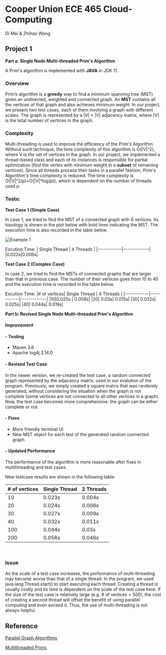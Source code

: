# Cooper Union ECE 465 Cloud-Computing

Di Mei & Zhihao Wang

## **Project 1**
**Part a: Single Node Multi-threaded Prim's Algorithm**

A Prim's algorithm is implemented with **JAVA** in JDK 11.

### Overview
Prim’s algorithm is a **greedy** way to find a minimum spanning tree (MST) given an undirected, weighted and connected graph.
An **MST** contains all the vertices of that graph and also achieves minimum weight. In our project, we present two test cases, each of them involving a graph with different scales. The graph is represented by a |V| * |V| adjacency matrix, where |V| is the total number of vertices in the graph. 

### Complexity
Multi-threading is used to improve the efficiency of the Prim's Algorithm. Without such technique, the time complexity of this algorithm is O(|V|^2), where V is the set of vertices in the graph. In our project, we implemented a thread-based class and each of its instances is responsible for partial optimization (find the vertex with minimum weight in a **subset** of remaining vertices). Since all threads process their tasks in a parallel fashion, Prim's Algorithm's time complexity is reduced. The time complexity is O(|V|^2/p)+O(|V|*log(p)), which is dependent on the number of threads used p.


### Tests:
**Test Case 1 (Simple Case)**

In case 1, we tried to find the MST of a connected graph with 6 vertices. Its topology is shown in the plot below with bold lines indicating the MST. The execution time is also recorded in the table below. 

![Example 1](https://github.com/wzhlifelover/Cloud-Computing/blob/main/img/example1.png)

Excution Time:
| Single Thread     | 4 Threads      | 
|------------|-------------| 
|0.022s|0.006s| 

**Test Case 2 (Complex Case)**

In case 2, we tried to find the MSTs of connected graphs that are larger than that in previous case. The number of their vertices goes from 10 to 40 and the execution time is recorded in the table below.

Excution Time:
|# of vertices| Single Thread     | 4 Threads      | 
|------------|------------|-------------| 
|10|0.025s | 0.008s|
|20| 0.03s| 0.015s| 
|30| 0.032s| 0.025s| 
|40| 0.044s| 0.019s| 
</br>

**Part b: Revised Single Node Multi-threaded Prim's Algorithm**
</br>

#### **Improvement**

#### - Tooling
- Maven 3.6 
- Apache log4j 2.14.0

#### - Revised Test Case
In the newer version, we re-created the test case, a random connected graph represented by the adjacency matrix, used in our evalution of the program. Previously, we simply created a square matrix that was randomly generated, without considering the situation when the graph is not complete (some vertices are not connected to all other vertices in a graph). Now, the test case becomes more comprehensive: the graph can be either complete or not. 

#### - Fixes
- More friendly terminal UI
- New MST object for each test of the generated random connected graph

#### - Updated Performance
The performance of the algorithm is more reasonable after fixes in multithreading and test cases. 

New testcase results are shown in the following table:

|# of vertices| Single Thread     | 2 Threads      | 
|------------|------------|-------------| 
|10|0.023s | 0.004s|
|20| 0.024s| 0.006s| 
|30| 0.027s| 0.009s| 
|40| 0.032s| 0.011s| 
|100| 0.044s| 0.03s| 
|200| 0.056s| 0.046s| 

</br>

### **Issue**
As the scale of a test case increases, the performance of multi-threading may become worse than that of a single thread. In the program, we used java.lang.Thread.start() to start executing each thread. Creating a thread is usually costly and its time is dependent on the scale of the test case here. If the size of the test case is relatively large (e.g. # of vertices > 500), the cost of creating a second thread will offset the benefit of using parallel computing and even exceed it. Thus, the use of multi-threading is not always helpful.



## Reference
[Parallel Graph Algorithms](https://www8.cs.umu.se/kurser/5DV050/VT10/handouts/F10.pdf)

[Multithreaded Prims](https://github.com/anurag-23/Multithreaded-Prims)